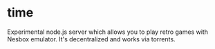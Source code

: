 time
====

Experimental node.js server which allows you to play retro games with Nesbox emulator. It's decentralized and works via torrents.
